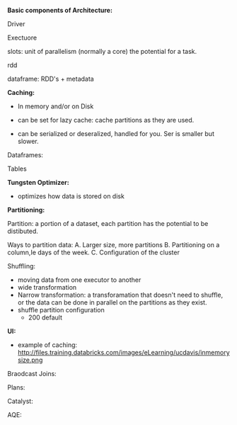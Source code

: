 **Basic components of Architecture:**

Driver

Exectuore

slots: unit of parallelism (normally a core) the potential for a task.

rdd

dataframe: RDD's + metadata

**Caching:**

* In memory and/or on Disk

* can be set for lazy cache: cache partitions as they are used.

* can be serialized or deseralized, handled for you. Ser is smaller but slower.

Dataframes: 

Tables

 **Tungsten Optimizer:**
* optimizes how data is stored on disk


**Partitioning:**

Partition: a portion of a dataset, each partition has the potential to be distibuted.

Ways to partition data: 
  A. Larger size, more partitions
  B. Partitioning on a column,Ie days of the week.
  C. Configuration of the cluster


Shuffling:

* moving data from one executor to another
* wide transformation
* Narrow transformation: a transforamation that doesn't need to shuffle, or the data can be done in parallel on the partitions as they exist.
* shuffle partition configuration
  * 200 default

**UI:**

* example of caching: http://files.training.databricks.com/images/eLearning/ucdavis/inmemorysize.png


Braodcast Joins:


Plans:


Catalyst:


AQE:


